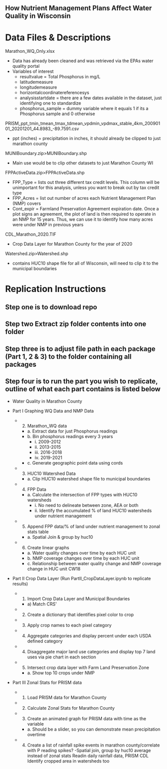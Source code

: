 ## How Nutrient Management Plans Affect Water Quality in Wisconsin

# Data Files & Descriptions
Marathon_WQ_Only.xlsx
- Data has already been cleaned and was retrieved via the EPAs water quality portal
- Variables of interest
  - resultvalue = Total Phosphorus in mg/L
  - latitudemeasure
  - longitudemeasure
  - horizontalcoordinatereferencesys
  - analysisstartdate = there are a few dates available in the dataset, just identifying one to standardize
  - phosphorus_sample = dummy variable where it equals 1 if its a Phosphorus sample and 0 otherwise

PRISM_ppt_tmin_tmean_tmax_tdmean_vpdmin_vpdmax_stable_4km_20090101_20201201_44.8983_-89.7591.csv
- ppt (inches) = precipitation in inches, it should already be clipped to just marathon county

MUNIBoundary.zip>MUNIBoundary.shp
- Main use would be to clip other datasets to just Marathon County WI

FPPActiveData.zip>FPPActiveData.shp
- FPP_Type = lists out three different tax credit levels. This column will be unimportant for this analysis, unless you want to break out by tax credit type
- FPP_Acres = list out number of acres each Nutrient Management Plan (NMP) covers
- Cont_expir = Farmland Preservation Agreement expiration date. Once a plot signs an agreement, the plot of land is then required to operate in an NMP for 15 years. Thus, we can use it to identify how many acres were under NMP in previous years

CDL_Marathon_2020.TIF
- Crop Data Layer for Marathon County for the year of 2020

Watershed.zip>Watershed.shp
- contains HUC10 shape file for all of Wisconsin, will need to clip it to the municipal boundaries


# Replication Instructions
## Step one is to download repo
## Step two Extract zip folder contents into one folder
## Step three is to adjust file path in each package (Part 1, 2 & 3) to the folder containing all packages
## Step four is to run the part you wish to replicate, outline of what each part contains is listed below

- Water Quality in Marathon County
- Part I Graphing WQ Data and NMP Data
  - 2)	Marathon_WQ data
    - a.	Extract data for just Phosphorus readings
    - b.	Bin phosphorus readings every 3 years
       - i.	2009-2012
       - ii.	2013-2015
       - iii.	2016-2018
       - iv.	2019-2021
     - c.	Generate geographic point data using cords
  - 3)	HUC10 Watershed Data
     - a.	Clip HUC10 watershed shape file to municipal boundaries
  - 4)	FPP Data
     - a.	Calculate the intersection of FPP types with HUC10 watersheds
       - i.	No need to delineate between zone, AEA or both
       - ii.	Identify the accumulated % of land HUC10 watersheds under nutrient management 
  - 5)	Append FPP data/% of land under nutrient management to zonal stats table
    - a.	Spatial Join & group by huc10
  - 6)	Create linear graphs
    - a.	Water quality changes over time by each HUC unit
    - b.	NMP coverage changes over time by each HUC unit
    - c.	Relationship between water quality change and NMP coverage change in HUC unit CW18


- Part II Crop Data Layer (Run PartII_CropDataLayer.ipynb to replicate results)
  - 1)	Import Crop Data Layer and Municipal Boundaries
    - a) Match CRS'
  - 2)	Create a dictionary that identifies pixel color to crop
  - 3)	Apply crop names to each pixel category
  - 4)  Aggregate categories and display percent under each USDA defined category
  - 4)	Disaggregate major land use categories and display top 7 land uses via pie chart in each section
  - 5)	Intersect crop data layer with Farm Land Preservation Zone 
    - a.	Show top 10 crops under NMP
    
- Part III Zonal Stats for PRISM data
  - 1)	Load PRISM data for Marathon County
  - 2)	Calculate Zonal Stats for Marathon County
  - 3)	Create an animated graph for PRISM data with time as the variable
    - a.	Should be a slider, so you can demonstrate mean precipitation overtime
  - 4)	Create a list of rainfall spike events in marathon county/correlate with P reading spikes? 
-Spatial join, group by huc10 average instead of zonal stats
Readin daily rainfall data, PRISM
CDL Identify cropped area in watersheds too

